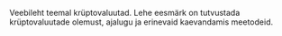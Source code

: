 Veebileht teemal krüptovaluutad. Lehe eesmärk on tutvustada krüptovaluutade olemust, ajalugu ja erinevaid kaevandamis meetodeid.
